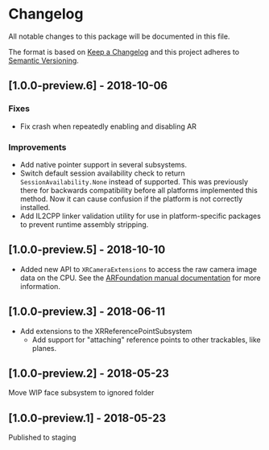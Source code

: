 # Changelog
All notable changes to this package will be documented in this file.

The format is based on [Keep a Changelog](http://keepachangelog.com/en/1.0.0/)
and this project adheres to [Semantic Versioning](http://semver.org/spec/v2.0.0.html).

## [1.0.0-preview.6] - 2018-10-06
### Fixes
- Fix crash when repeatedly enabling and disabling AR

### Improvements
- Add native pointer support in several subsystems.
- Switch default session availability check to return `SessionAvailability.None` instead of supported. This was previously there for backwards compatibility before all platforms implemented this method. Now it can cause confusion if the platform is not correctly installed.
- Add IL2CPP linker validation utility for use in platform-specific packages to prevent runtime assembly stripping.

## [1.0.0-preview.5] - 2018-10-10
- Added new API to `XRCameraExtensions` to access the raw camera image data on the CPU. See the [ARFoundation manual documentation](https://docs.unity3d.com/Packages/com.unity.xr.arfoundation@1.0/manual/cpu-camera-image.html) for more information.

## [1.0.0-preview.3] - 2018-06-11
- Add extensions to the XRReferencePointSubsystem
    - Add support for "attaching" reference points to other trackables, like planes.

## [1.0.0-preview.2] - 2018-05-23
Move WIP face subsystem to ignored folder

## [1.0.0-preview.1] - 2018-05-23
Published to staging

